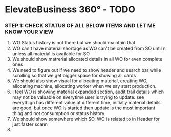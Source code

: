 # ElevateBusiness 360° - TODO

### **STEP 1: CHECK STATUS OF ALL BELOW ITEMS AND LET ME KNOW YOUR VIEW**

1. WO Status history is not there but we should maintain that
2. WO can't have material shortage as WO can't be created from SO until n unless all material is available for SO
3. We should show matrerial allocated details in all WO for even complete ones 
4. We need to figure out if we need to show header and search bar while scrolling so that we get bigger space for showing all cards
5.  We should also show visual for allocating material, creating WO, allocating machine, allocating worker when we say start production.
6. I feel WO is showing material expanded section, audit trail details which may not be valuable on everytime user is trying to update. see everythign has different value at different time, initially material details are good, but once WO is started then update is the most important thing and not consumption or status history. 
7. We should show somewhere which SO, WO is related to in Header for just faster scann
8. 

